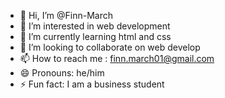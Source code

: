 - 👋 Hi, I’m @Finn-March
- 👀 I’m interested in web development
- 🌱 I’m currently learning html and css
- 💞️ I’m looking to collaborate on web develop
- 📫 How to reach me : finn.march01@gmail.com
- 😄 Pronouns: he/him
- ⚡ Fun fact: I am a business student

<!---
Finn-March/Finn-March is a ✨ special ✨ repository because its `README.md` (this file) appears on your GitHub profile.
You can click the Preview link to take a look at your changes.
--->
